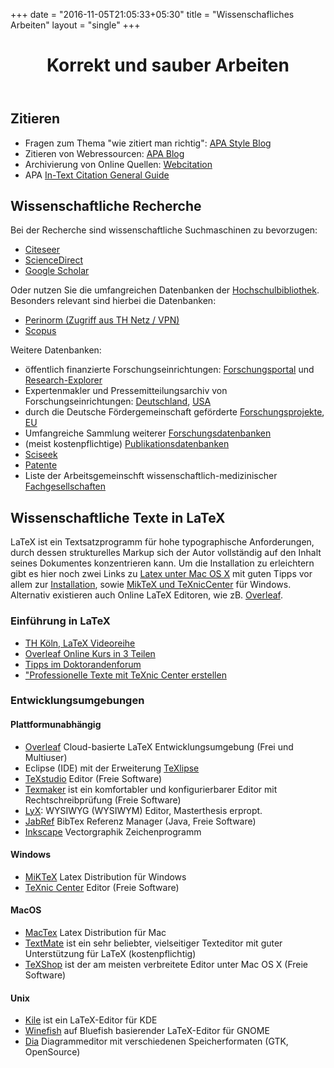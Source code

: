 +++
date = "2016-11-05T21:05:33+05:30"
title = "Wissenschafliches Arbeiten"
layout = "single"
+++

<div class="m-mi-hero-image {{ .class }}" style="background-image: url(/tools/writing.jpg)">
    <header class="title">
        <h1 class="a-headline-invers">
            Korrekt und sauber Arbeiten
        </h1>
    </header>
</div>

## Zitieren
* Fragen zum Thema "wie zitiert man richtig": [APA Style Blog](http://blog.apastyle.org/)
* Zitieren von Webressourcen: [APA Blog](http://blog.apastyle.org/apastyle/2010/11/how-to-cite-something-you-found-on-a-website-in-apa-style.html)
* Archivierung von Online Quellen: [Webcitation](http://www.webcitation.org/)
* APA [In-Text Citation General Guide](http://apaformat.org/apa-in-text-citation/)


## Wissenschaftliche Recherche
Bei der Recherche sind wissenschaftliche Suchmaschinen zu bevorzugen:

* [Citeseer](http://citeseer.ist.psu.edu/)
* [ScienceDirect](http://www.sciencedirect.com/)
* [Google Scholar](http://scholar.google.com/)

Oder nutzen Sie die umfangreichen Datenbanken der [Hochschulbibliothek](https://www.th-koeln.de/hochschulbibliothek/bibliothek-von-a-z_32165.php). Besonders relevant sind hierbei die Datenbanken:

* [Perinorm (Zugriff aus TH Netz / VPN)](https://www.perinorm.com/search.aspx)
* [Scopus](http://www.scopus.com/home.url)

Weitere Datenbanken:

* öffentlich finanzierte Forschungseinrichtungen: [Forschungsportal](http://www.forschungsportal.net/) und [Research-Explorer](http://research-explorer.dfg.de/)
* Expertenmakler und Pressemitteilungsarchiv von Forschungseinrichtungen: [Deutschland](http://www.idw-online.de/de/), [USA](http://www.eurekalert.org/ )
* durch die Deutsche Fördergemeinschaft geförderte [Forschungsprojekte](http://gepris.dfg.de/gepris/OCTOPUS/;jsessionid=B26BA06A8634A3790E84125A31FC663A), [EU](http://cordis.europa.eu/de)
* Umfangreiche Sammlung weiterer [Forschungsdatenbanken](http://www.forschungsinfo.de/Forschungsdatenbank/FDB_anzeige_men.asp)
* (meist kostenpflichtige) [Publikationsdatenbanken](http://wokinfo.com/)
* [Sciseek](http://www.sciseek.com/)
* [Patente](http://www.dpma.de/)
* Liste der Arbeitsgemeinschft wissenschaftlich-medizinischer [Fachgesellschaften](http://www.awmf.org/)

## Wissenschaftliche Texte in LaTeX
LaTeX ist ein Textsatzprogramm für hohe typographische Anforderungen, durch dessen strukturelles Markup sich der Autor vollständig auf den Inhalt seines Dokumentes konzentrieren kann. Um die Installation zu erleichtern gibt es hier noch zwei Links zu [Latex unter Mac OS X](http://janeden.net/latex/) mit guten Tipps vor allem zur [Installation](http://janeden.net/2547), sowie
[MikTeX und TeXnicCenter](http://www.math.tu-berlin.de/Vorlesungen/WS06/LinAlgII/miktex.html) für Windows. Alternativ existieren auch Online LaTeX Editoren, wie zB. [Overleaf](http://overleaf.com/).

### Einführung in LaTeX
* [TH Köln, LaTeX Videoreihe](https://www.th-koeln.de/informatik-und-ingenieurwissenschaften/latex_45294.php)
* [Overleaf Online Kurs in 3 Teilen](https://www.overleaf.com/latex/learn/free-online-introduction-to-latex-part-1)
* [Tipps im Doktorandenforum](http://doktorandenforum.de/tipps/latex.htm)
* ["Professionelle Texte mit TeXnic Center erstellen](http://www.vivacities.de/index.php/pc-und-mac/latex-statt-plastik-professionelle-texte-mit-texnic-center-erstellen/)

### Entwicklungsumgebungen

#### Plattformunabhängig
* [Overleaf](https://www.overleaf.com/) Cloud-basierte LaTeX Entwicklungsumgebung (Frei und Multiuser)
* Eclipse (IDE) mit der Erweiterung [TeXlipse](http://texlipse.sourceforge.net/)
* [TeXstudio](http://www.texstudio.org/) Editor (Freie Software)
* [Texmaker](http://www.xm1math.net/texmaker/) ist ein komfortabler und konfigurierbarer Editor mit Rechtschreibprüfung (Freie Software)
* [LyX](http://www.lyx.org/): WYSIWYG (WYSIWYM) Editor, Masterthesis erpropt.
* [JabRef](http://jabref.sourceforge.net/)  BibTex Referenz Manager (Java, Freie Software)
* [Inkscape](http://www.inkscape.org/download/?lang=de) Vectorgraphik Zeichenprogramm

#### Windows
* [MiKTeX](http://www.miktex.org/)  Latex Distribution für Windows
* [TeXnic Center](http://www.texniccenter.org/) Editor (Freie Software)

#### MacOS
* [MacTex](http://www.tug.org/mactex) Latex Distribution für Mac
* [TextMate](http://macromates.com/) ist ein sehr beliebter, vielseitiger Texteditor mit guter Unterstützung für LaTeX (kostenpflichtig)
* [TeXShop](http://www.uoregon.edu/~koch/texshop/) ist der am meisten verbreitete Editor unter Mac OS X (Freie Software)

#### Unix
* [Kile](http://kile.sourceforge.net/) ist ein LaTeX-Editor für KDE
* [Winefish](http://winefish.berlios.de/) auf Bluefish basierender LaTeX-Editor für GNOME
* [Dia](http://live.gnome.org/Dia) Diagrammeditor mit verschiedenen Speicherformaten (GTK, OpenSource)
